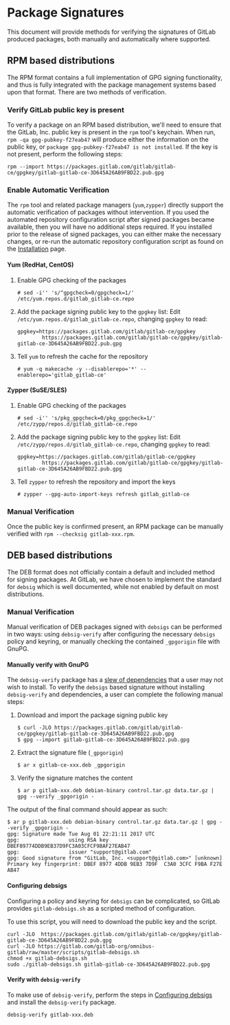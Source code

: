 # Package Signatures

This document will provide methods for verifying the signatures of GitLab produced
packages, both manually and automatically where supported.

## RPM based distributions

The RPM format contains a full implementation of GPG signing functionality, and
thus is fully integrated with the package management systems based upon that
format. There are two methods of verification.

### Verify GitLab public key is present

To verify a package on an RPM based distribution, we'll need to ensure
that the GitLab, Inc. public key is present in the `rpm` tool's keychain. When
run, `rpm -qa gpg-pubkey-f27eab47` will produce either the information on
the public key, or `package gpg-pubkey-f27eab47 is not installed`. If the key is
not present, perform the following steps:

```
rpm --import https://packages.gitlab.com/gitlab/gitlab-ce/gpgkey/gitlab-gitlab-ce-3D645A26AB9FBD22.pub.gpg
```

### Enable Automatic Verification

The `rpm` tool and related package managers (`yum`,`zypper`) directly support the automatic verification of packages without intervention. If you used the automated repository configuration script after signed packages became available, then you will have no additional steps required. If you installed prior to the release of signed packages, you can either make the necessary changes, or re-run the automatic repository configuration script as found on the [Installation][install] page.

#### Yum (RedHat, CentOS)
1. Enable GPG checking of the packages
   ```
   # sed -i'' 's/^gpgcheck=0/gpgcheck=1/' /etc/yum.repos.d/gitlab_gitlab-ce.repo
   ```

1. Add the package signing public key to the `gpgkey` list:
   Edit `/etc/yum.repos.d/gitlab_gitlab-ce.repo`, changing `gpgkey` to read:
   ```
   gpgkey=https://packages.gitlab.com/gitlab/gitlab-ce/gpgkey
           https://packages.gitlab.com/gitlab/gitlab-ce/gpgkey/gitlab-gitlab-ce-3D645A26AB9FBD22.pub.gpg
   ```

1. Tell `yum` to refresh the cache for the repository
   ```
   # yum -q makecache -y --disablerepo='*' --enablerepo='gitlab_gitlab-ce'
   ```

#### Zypper (SuSE/SLES)
1. Enable GPG checking of the packages
   ```
   # sed -i'' 's/pkg_gpgcheck=0/pkg_gpgcheck=1/' /etc/zypp/repos.d/gitlab_gitlab-ce.repo
   ```

1. Add the package signing public key to the `gpgkey` list:
   Edit `/etc/zypp/repos.d/gitlab_gitlab-ce.repo`, changing `gpgkey` to read:
   ```
   gpgkey=https://packages.gitlab.com/gitlab/gitlab-ce/gpgkey
           https://packages.gitlab.com/gitlab/gitlab-ce/gpgkey/gitlab-gitlab-ce-3D645A26AB9FBD22.pub.gpg
   ```

1. Tell `zypper` to refresh the repository and import the keys
   ```
   # zypper --gpg-auto-import-keys refresh gitlab_gitlab-ce
   ```

### Manual Verification

Once the public key is confirmed present, an RPM package can be manually verified with `rpm --checksig gitlab-xxx.rpm`.

## DEB based distributions

The DEB format does not officially contain a default and included method for signing packages. At GitLab, we have chosen to implement the standard for `debsig` which is well documented, while not enabled by default on most distributions.

### Manual Verification

Manual verification of DEB packages signed with `debsigs` can be performed in two ways: using `debsig-verify` after configuring the necessary `debsigs` policy and keyring, or manually checking the contained `_gpgorigin` file with GnuPG.

#### Manually verify with GnuPG

The `debsig-verify` package has a [slew of dependencies](https://packages.debian.org/sid/devel/debsig-verify) that a user may not wish to install. To verify the `debsigs` based signature without installing `debsig-verify` and dependencies, a user can complete the following manual steps:

1. Download and import the package signing public key
   ```
   $ curl -JLO https://packages.gitlab.com/gitlab/gitlab-ce/gpgkey/gitlab-gitlab-ce-3D645A26AB9FBD22.pub.gpg
   $ gpg --import gitlab-gitlab-ce-3D645A26AB9FBD22.pub.gpg
   ```

1. Extract the signature file (`_gpgorigin`)
   ```
   $ ar x gitlab-ce-xxx.deb _gpgorigin
   ```

1. Verify the signature matches the content
   ```
   $ ar p gitlab-xxx.deb debian-binary control.tar.gz data.tar.gz | gpg --verify _gpgorigin -
   ```

The output of the final command should appear as such:

```
$ ar p gitlab-xxx.deb debian-binary control.tar.gz data.tar.gz | gpg --verify _gpgorigin -
gpg: Signature made Tue Aug 01 22:21:11 2017 UTC
gpg:                using RSA key DBEF89774DDB9EB37D9FC3A03CFCF9BAF27EAB47
gpg:                issuer "support@gitlab.com"
gpg: Good signature from "GitLab, Inc. <support@gitlab.com>" [unknown]
Primary key fingerprint: DBEF 8977 4DDB 9EB3 7D9F  C3A0 3CFC F9BA F27E AB47
```

#### Configuring debsigs

Configuring a policy and keyring for `debsigs` can be complicated, so GitLab provides `gitlab-debsigs.sh` as a scripted method of configuration.

To use this script, you will need to download the public key and the script.
```
curl -JLO  https://packages.gitlab.com/gitlab/gitlab-ce/gpgkey/gitlab-gitlab-ce-3D645A26AB9FBD22.pub.gpg
curl -JLO https://gitlab.com/gitlab-org/omnibus-gitlab/raw/master/scripts/gitlab-debsigs.sh
chmod +x gitlab-debsigs.sh
sudo ./gitlab-debsigs.sh gitlab-gitlab-ce-3D645A26AB9FBD22.pub.gpg
```


#### Verify with `debsig-verify`

To make use of `debsig-verify`, perform the steps in [Configuring debsigs](#configuring_debsigs) and install the `debsig-verify` package.

`debsig-verify gitlab-xxx.deb`


[install]: https://about.gitlab.com/installation/
